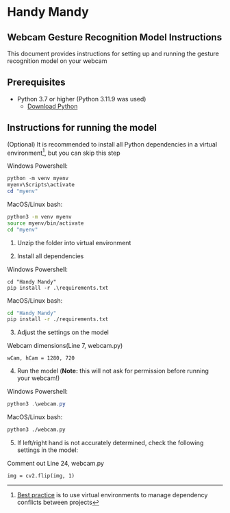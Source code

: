# Handy Mandy

## Webcam Gesture Recognition Model Instructions

This document provides instructions for setting up and running the gesture recognition model on your webcam

## Prerequisites

- Python 3.7 or higher (Python 3.11.9 was used)
  - [Download Python](https://www.python.org/downloads/)

## Instructions for running the model

(Optional) It is recommended to install all Python dependencies in a virtual environment[^1], but you can skip this step

[^1]: [Best practice](https://stackoverflow.com/questions/41972261/what-is-a-virtualenv-and-why-should-i-use-one) is to use virtual environments to manage dependency conflicts between projects

Windows Powershell:
```powershell
python -m venv myenv
myenv\Scripts\activate
cd "myenv"
```

MacOS/Linux bash:
```bash
python3 -m venv myenv
source myenv/bin/activate
cd "myenv"
```

1. Unzip the folder into virtual environment

2. Install all dependencies

Windows Powershell:
```
cd "Handy Mandy"
pip install -r .\requirements.txt
```

MacOS/Linux bash:
```bash
cd "Handy Mandy"
pip install -r ./requirements.txt
```
3. Adjust the settings on the model

Webcam dimensions(Line 7, webcam.py) 
```
wCam, hCam = 1280, 720
```

4. Run the model (**Note:** this will not ask for permission before running your webcam!)

Windows Powershell:
```powershell
python3 .\webcam.py
```

MacOS/Linux bash:
```bash
python3 ./webcam.py
```

5. If left/right hand is not accurately determined, check the following settings in the model:

Comment out Line 24, webcam.py
```
img = cv2.flip(img, 1)
```
